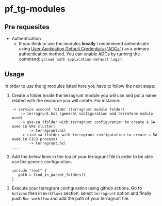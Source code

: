# pf_tg-modules

## Pre requesites
- Authentication
    - If you think to use the modules **locally** I recommend authenticate using [User Application Default Credentials ("ADCs")](https://cloud.google.com/sdk/gcloud/reference/auth/application-default) as a primary authentication method. You can enable ADCs by running the command: `gcloud auth application-default login`

## Usage
In order to use the tg modules listed here you have to follow the next steps:
1. Create a folder inside the terragrunt module you will use and put a name related with the resource you will create. For instance:
    ```
    -> service account folder (terragrunt module folder)
        -> terragrunt.hcl (general configuration and terraform module used)
        -> gke-sa (folder with terragrunt configuration to create a SA used in GKE cluster)
            -> terragrunt.hcl
        -> cicd-sa (folder with terragrunt configuration to create a SA used in CICD process)
            -> terragrunt.hcl
    ...
    ```    

2. Add the below lines in the top of your terragrunt file in order to be able use the generic configuration.
   ```
   include "root" {
      path = find_in_parent_folders()
   }
   ```
4. Execute your terragrunt configuration using github actions, Go to `Actions` then in `Workflows` section, select `terragrunt` option and finally push `Run workflow` and add the path of your terragrunt file.
